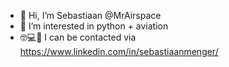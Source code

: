 - 👋 Hi, I’m Sebastiaan @MrAirspace
- 👀 I’m interested in python + aviation
- 🤓💻📲 I can be contacted via https://www.linkedin.com/in/sebastiaanmenger/

<!---
SebasAachen/SebasAachen is a ✨ special ✨ repository because its `README.md` (this file) appears on your GitHub profile.
You can click the Preview link to take a look at your changes.
--->
